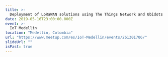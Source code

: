 ```yaml
---
title: >-
  Deployment of LoRaWAN solutions using The Things Network and Ubidots
date: 2019-05-16T23:00:00.000Z
event: >-
  IoT Medellin
location: "Medellin, Colombia"
url: "https://www.meetup.com/es/IoT-Medellin/events/261301706/"
slideUrl: ""
isPast: true
---
```

